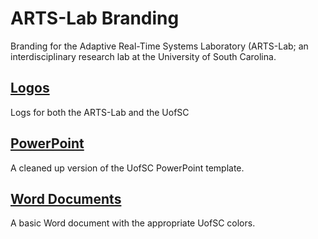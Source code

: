 # ARTS-Lab Branding
Branding for the Adaptive Real-Time Systems Laboratory (ARTS-Lab; an interdisciplinary research lab at the University of South Carolina.

## [Logos](Icons)
Logs for both the ARTS-Lab and the UofSC

## [PowerPoint](PowerPoint)
A cleaned up version of the UofSC PowerPoint template. 

## [Word Documents](Word_Document)
A basic Word document with the appropriate UofSC colors. 






